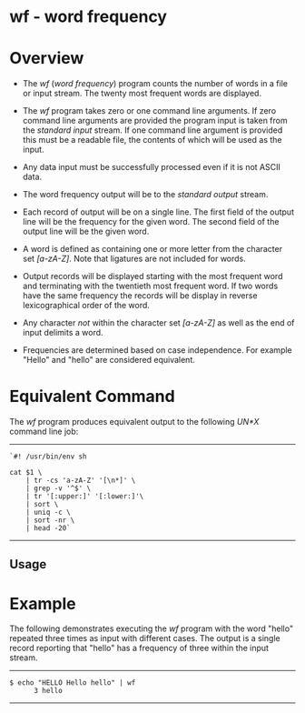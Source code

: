 wf - word frequency
===================

# Overview

* The *wf* (_word frequency_) program counts the number of words in a
file or input stream.  The twenty most frequent words are displayed.

* The *wf* program takes zero or one command line arguments.  If zero
command line arguments are provided the program input is taken from the
_standard input_ stream.  If one command line argument is provided this
must be a readable file, the contents of which will be used as the input.

* Any data input must be successfully processed even if it is not ASCII
data.

* The word frequency output will be to the _standard output_ stream.

* Each record of output will be on a single line.  The first field of
the output line will be the frequency for the given word.  The second
field of the output line will be the given word.

* A word is defined as containing one or more letter from the character
set _[a-zA-Z]_.  Note that ligatures are not included for words.

* Output records will be displayed starting with the most frequent word
and terminating with the twentieth most frequent word.  If two words have
the same frequency the records will be display in reverse lexicographical
order of the word.

* Any character *not* within the character set _[a-zA-Z]_ as well as
the end of input delimits a word.

* Frequencies are determined based on case independence.  For example
"Hello" and "hello" are considered equivalent.

# Equivalent Command

The *wf* program produces equivalent output to the following _UN*X_ command
line job:

---

```shell
`#! /usr/bin/env sh

cat $1 \
    | tr -cs 'a-zA-Z' '[\n*]' \
    | grep -v '^$' \
    | tr '[:upper:]' '[:lower:]'\
    | sort \
    | uniq -c \
    | sort -nr \
    | head -20`
```

---

Usage
-----

# Example

The following demonstrates executing the *wf* program with the word
"hello" repeated three times as input with different cases.  The output
is a single record reporting that "hello" has a frequency of three within
the input stream.

---

```shell
$ echo "HELLO Hello hello" | wf
      3 hello
```

---
